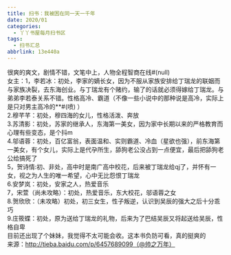 ```yaml
---
title: 扫书：我被困在同一天一千年
date: 2020/01
categories:
  - 丫丫书屋每月扫书区
tags:
  - 扫书汇总
abbrlink: 13e440a
---
```



很爽的爽文，剧情不错，文笔中上，人物全程智商在线#(null)   
女主：1，李若冰：初处，李家的嫡长女，因为不服从家族安排给丁瑞龙的联姻而与家族决裂，去东海创业。与丁瑞龙有个赌约，输了的话就必须得嫁给丁瑞龙。与弟弟李若泰关系不错。性格高冷、霸道（不像一些小说中的那种说是高冷，实际上是只对男主高冷的**#(喷) ）  
2.穆芊芊：初处，穆四海的女儿，性格活泼、奔放  
3.苏清影：初处，苏家的继承人，东海第一美女，因为家中长期以来的严格教育而心理有些变态，是个抖m  
4.邬语蓉：初处，百亿富翁，表面温和、实则霸道、冷血（星欲也强），前东海第一美女，有个女儿，实际上是代孕所生，舔狗老公没占到一点便宜，最后把舔狗老公给搞死了  
5，贺诗情:初、非处，高中时是南广高中校花，后来被丁瑞龙给qj了，并怀有一女，视之为人生的唯一希望，心中无比怨恨丁瑞龙  
6.安梦岚：初处，安家之人，热爱音乐  
7，宋萱（尚未攻略）：初处，热爱音乐，东大校花，邬语蓉之女  
8.贺欣欣：（未攻略）初处，初三女生，性子叛逆，认识到吴辰的强大之后十分乖巧  
9.庄筱蝶：初处，原为送给丁瑞龙的礼物，后来为了巴结吴辰又将起送给吴辰，性格自卑  
目前还出现了个妹妹，我觉得不太可能会收。这本书负防可看，真的挺爽的  
来源：http://tieba.baidu.com/p/6457689099（@帅之万年）  
